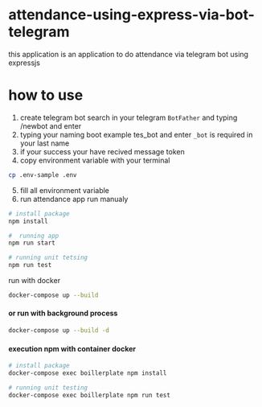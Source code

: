 # attendance-using-express-via-bot-telegram
this application is an application to do attendance via telegram bot using expressjs

# how to use
1. create telegram bot search in your telegram `BotFather` and typing /newbot and enter
2. typing your naming boot example tes_bot and enter `_bot` is required in your last name
3. if your success your have recived message token
4. copy environment variable with your terminal
```sh
cp .env-sample .env
```
5. fill all environment variable
6. run attendance app
run manualy 
```sh
# install package
npm install

#  running app
npm run start

# running unit tetsing
npm run test 
```
run with docker
```sh
docker-compose up --build
```

#### or run with background process

```sh
docker-compose up --build -d
```
#### execution npm with container docker
```sh
# install package
docker-compose exec boillerplate npm install

# running unit testing
docker-compose exec boillerplate npm run test
